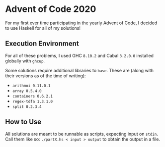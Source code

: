 # Advent of Code 2020

For my first ever time participating in the yearly Advent of Code, I decided to use Haskell for all of my solutions!

## Execution Environment

For all of these problems, I used GHC `8.10.2` and Cabal `3.2.0.0` installed globally with `ghcup`.

Some solutions require additional libraries to `base`. These are (along with their versions as of the time of writing):

* `arithmoi 0.11.0.1`
* `array 0.5.4.0`
* `containers 0.6.2.1`
* `regex-tdfa 1.3.1.0`
* `split 0.2.3.4`

## How to Use

All solutions are meant to be runnable as scripts, expecting input on `stdin`. Call them like so: `./partX.hs < input > output` to obtain the output in a file.
